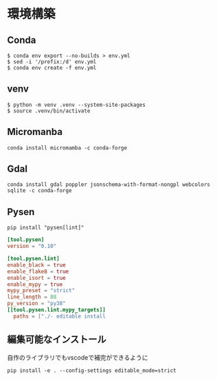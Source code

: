 # 環境構築

## Conda

```
$ conda env export --no-builds > env.yml
$ sed -i '/prefix:/d' env.yml
$ conda env create -f env.yml
```

## venv

```
$ python -m venv .venv --system-site-packages
$ source .venv/bin/activate
```

## Micromanba

```
conda install micromamba -c conda-forge
```

## Gdal

```
conda install gdal poppler jsonschema-with-format-nongpl webcolors sqlite -c conda-forge
```

## Pysen

```
pip install "pysen[lint]"
```

```toml
[tool.pysen]
version = "0.10"

[tool.pysen.lint]
enable_black = true
enable_flake8 = true
enable_isort = true
enable_mypy = true
mypy_preset = "strict"
line_length = 88
py_version = "py38"
[[tool.pysen.lint.mypy_targets]]
  paths = ["./- editable install
```

## 編集可能なインストール

自作のライブラリでもvscodeで補完ができるように

```
pip install -e . --config-settings editable_mode=strict
```


